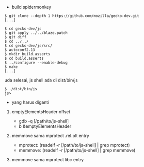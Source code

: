 - build spidermonkey

```
$ git clone --depth 1 https://github.com/mozilla/gecko-dev.git
[...]

$ cd gecko-dev/js
$ git apply ../../blaze.patch
$ git diff
$ cd ../../
$ cd gecko-dev/js/src/
$ autoconf2.13
$ mkdir build.asserts
$ cd build.asserts
$ ../configure --enable-debug
$ make
[...]
```

uda selesai, js shell ada di dist/bin/js
```
$ ./dist/bin/js
js>
```

- yang harus diganti

1. emptyElementsHeader offset
	- gdb -q [/path/to/js-shell]
	- b &emptyElementsHeader

2. memmove sama mprotect .rel.plt entry
	- mprotect: (readelf -r [/path/to/js-shell] | grep mprotect)
	- memmove: (readelf -r [/path/to/js-shell] | grep memmove)

3. memmove sama mprotect libc entry
